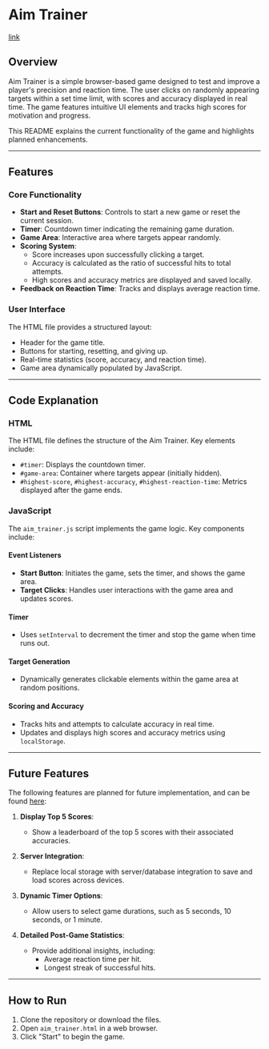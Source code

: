 # Aim Trainer

[link](https://mattwydra.github.io/projects/minigames/aim_trainer/landing_page.html)

## Overview
Aim Trainer is a simple browser-based game designed to test and improve a player's precision and reaction time. The user clicks on randomly appearing targets within a set time limit, with scores and accuracy displayed in real time. The game features intuitive UI elements and tracks high scores for motivation and progress.

This README explains the current functionality of the game and highlights planned enhancements.

---

## Features

### Core Functionality
- **Start and Reset Buttons**: Controls to start a new game or reset the current session.
- **Timer**: Countdown timer indicating the remaining game duration.
- **Game Area**: Interactive area where targets appear randomly.
- **Scoring System**:
  - Score increases upon successfully clicking a target.
  - Accuracy is calculated as the ratio of successful hits to total attempts.
  - High scores and accuracy metrics are displayed and saved locally.
- **Feedback on Reaction Time**: Tracks and displays average reaction time.

### User Interface
The HTML file provides a structured layout:
- Header for the game title.
- Buttons for starting, resetting, and giving up.
- Real-time statistics (score, accuracy, and reaction time).
- Game area dynamically populated by JavaScript.

---

## Code Explanation

### HTML
The HTML file defines the structure of the Aim Trainer. Key elements include:
- `#timer`: Displays the countdown timer.
- `#game-area`: Container where targets appear (initially hidden).
- `#highest-score`, `#highest-accuracy`, `#highest-reaction-time`: Metrics displayed after the game ends.

### JavaScript
The `aim_trainer.js` script implements the game logic. Key components include:

#### Event Listeners
- **Start Button**: Initiates the game, sets the timer, and shows the game area.
- **Target Clicks**: Handles user interactions with the game area and updates scores.

#### Timer
- Uses `setInterval` to decrement the timer and stop the game when time runs out.

#### Target Generation
- Dynamically generates clickable elements within the game area at random positions.

#### Scoring and Accuracy
- Tracks hits and attempts to calculate accuracy in real time.
- Updates and displays high scores and accuracy metrics using `localStorage`.

---

## Future Features
The following features are planned for future implementation, and can be found [here](issues_aim_trainer.txt):

1. **Display Top 5 Scores**:
   - Show a leaderboard of the top 5 scores with their associated accuracies.

2. **Server Integration**:
   - Replace local storage with server/database integration to save and load scores across devices.

3. **Dynamic Timer Options**:
   - Allow users to select game durations, such as 5 seconds, 10 seconds, or 1 minute.

4. **Detailed Post-Game Statistics**:
   - Provide additional insights, including:
     - Average reaction time per hit.
     - Longest streak of successful hits.

---

## How to Run
1. Clone the repository or download the files.
2. Open `aim_trainer.html` in a web browser.
3. Click "Start" to begin the game.

